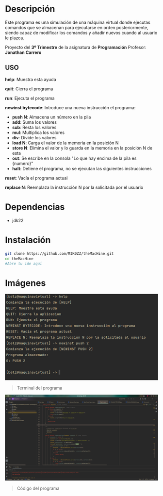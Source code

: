 # Descripción

Este programa es una simulación de una máquina virtual donde ejecutas comandos que se almacenan para ejecutarse en orden posteriormente, siendo capaz de modificar los comandos y añadir nuevos cuando al usuario le plazca.

Proyecto del **3º Trimestre** de la asignatura de **Programación**
Profesor: **Jonathan Carrero**
## USO

**help**: Muestra esta ayuda 

**quit**: Cierra el programa

**run**: Ejecuta el programa


**newinst bytecode**: Introduce una nueva instrucción el programa:
	
* **push N**: Almacena un número en la pila
* **add**: Suma los valores
* **sub**: Resta los valores
* **mul**: Multiplica los valores
* **div**: Divide los valores
* **load N**: Carga el valor de la memoria en la posición N
* **store N**: Elimina el valor y lo guarda en la memoria en la posición N de esta
* **out**: Se escribe en la consola "Lo que hay encima de la pila es {numero}"
* **halt**: Detiene el programa, no se ejecutan las siguientes instrucciones

**reset**: Vacía el programa actual

**replace N**: Reemplaza la instrucción N por la solicitada por el usuario

# Dependencias

* jdk22

# Instalación
```bash
git clone https://github.com/MIK0ZZ/theMacHine.git
cd theMacHine
#Abre tu ide aqui
```

# Imágenes
![Foto](./media/terminal.png)
> Terminal del programa

![Foto](./media/code.png)
> Código del programa